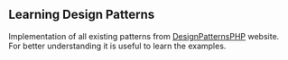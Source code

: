 ## Learning Design Patterns

Implementation of all existing patterns from [DesignPatternsPHP](https://designpatternsphp.readthedocs.io/en/latest/README.html) website.
For better understanding it is useful to learn the examples.